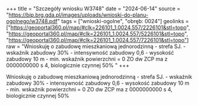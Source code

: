 +++
title = "Szczegóły wniosku W3748"
date = "2024-06-14"
source = "https://bip.brg.gda.pl/images/uploads/wnioski-do-planu-ogolnego/w3748.pdf"
tags = ["wnioski-ogolne", "obręb: 0024"]
geolinks = ["https://geoportal360.pl/map/#clk=226101_1.0024.557/2226101&stl=topo", "https://geoportal360.pl/map/#clk=226101_1.0024.557/5226101&stl=topo", "https://geoportal360.pl/map/#clk=226101_1.0024.557/7226101&stl=topo"]
raw = "Wnioskuję o zabudowę mieszkaniową jednorodzinną - strefa SJ. - wskaźnik zabudowy 30% - intensywność zabudowy 0,6 - wysokość zabudowy 10 m - min. wskaźnik powierzchni = 0 ZO dw ZCP ma z 0000000000 s 4, biologicznie czynnej 50% "
+++

Wnioskuję o zabudowę mieszkaniową jednorodzinną - strefa SJ. - wskaźnik zabudowy
30% - intensywność zabudowy 0,6 - wysokość zabudowy 10 m - min. wskaźnik powierzchni
= 0 ZO dw ZCP ma z 0000000000
s 4,
biologicznie czynnej 50%



